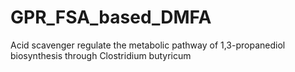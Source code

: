 # GPR_FSA_based_DMFA
Acid scavenger regulate the metabolic pathway of 1,3-propanediol biosynthesis through Clostridium butyricum
